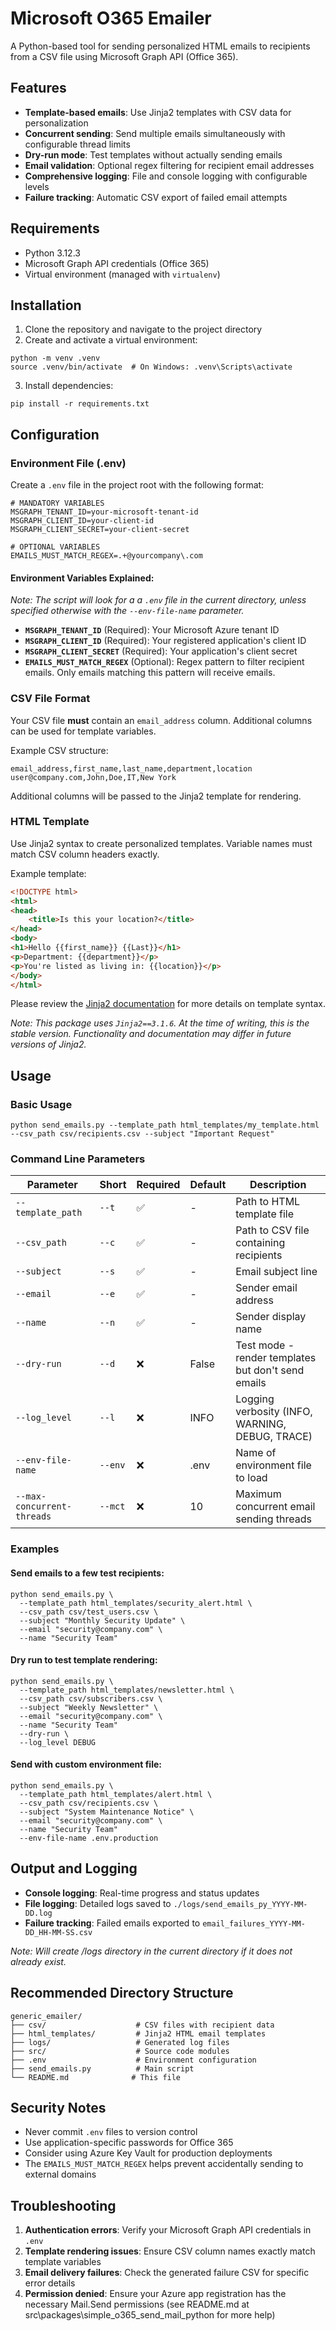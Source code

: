 # Microsoft O365 Emailer

A Python-based tool for sending personalized HTML emails to recipients from a CSV file using Microsoft Graph API (Office
365).

## Features

- **Template-based emails**: Use Jinja2 templates with CSV data for personalization
- **Concurrent sending**: Send multiple emails simultaneously with configurable thread limits
- **Dry-run mode**: Test templates without actually sending emails
- **Email validation**: Optional regex filtering for recipient email addresses
- **Comprehensive logging**: File and console logging with configurable levels
- **Failure tracking**: Automatic CSV export of failed email attempts

## Requirements

- Python 3.12.3
- Microsoft Graph API credentials (Office 365)
- Virtual environment (managed with `virtualenv`)

## Installation

1. Clone the repository and navigate to the project directory
2. Create and activate a virtual environment:

```shell script
python -m venv .venv
source .venv/bin/activate  # On Windows: .venv\Scripts\activate
```

3. Install dependencies:

```shell script
pip install -r requirements.txt
```

## Configuration

### Environment File (.env)

Create a `.env` file in the project root with the following format:

```
# MANDATORY VARIABLES
MSGRAPH_TENANT_ID=your-microsoft-tenant-id
MSGRAPH_CLIENT_ID=your-client-id
MSGRAPH_CLIENT_SECRET=your-client-secret

# OPTIONAL VARIABLES
EMAILS_MUST_MATCH_REGEX=.+@yourcompany\.com
```

#### Environment Variables Explained:

_Note: The script will look for a a `.env` file in the current directory, unless specified otherwise with the `--env-file-name` parameter._

- **`MSGRAPH_TENANT_ID`** (Required): Your Microsoft Azure tenant ID
- **`MSGRAPH_CLIENT_ID`** (Required): Your registered application's client ID
- **`MSGRAPH_CLIENT_SECRET`** (Required): Your application's client secret
- **`EMAILS_MUST_MATCH_REGEX`** (Optional): Regex pattern to filter recipient emails. Only emails matching this pattern
  will receive emails.

### CSV File Format

Your CSV file **must** contain an `email_address` column. Additional columns can be used for template variables.

Example CSV structure:

```
email_address,first_name,last_name,department,location
user@company.com,John,Doe,IT,New York
```

Additional columns will be passed to the Jinja2 template for rendering.

### HTML Template

Use Jinja2 syntax to create personalized templates. Variable names must match CSV column headers exactly.

Example template:

```html
<!DOCTYPE html>
<html>
<head>
    <title>Is this your location?</title>
</head>
<body>
<h1>Hello {{first_name}} {{Last}}</h1>
<p>Department: {{department}}</p>
<p>You're listed as living in: {{location}}</p>
</body>
</html>
```

Please review the [Jinja2 documentation](https://jinja.palletsprojects.com/en/stable/templates/) for more details on template syntax.

_Note: This package uses `Jinja2==3.1.6`. At the time of writing, this is the stable version. Functionality and documentation may differ in future versions of Jinja2._

## Usage

### Basic Usage

```shell script
python send_emails.py --template_path html_templates/my_template.html --csv_path csv/recipients.csv --subject "Important Request"
```

### Command Line Parameters

| Parameter                  | Short   | Required | Default | Description                                        |
|----------------------------|---------|----------|---------|----------------------------------------------------|
| `--template_path`          | `--t`   | ✅        | -       | Path to HTML template file                         |
| `--csv_path`               | `--c`   | ✅        | -       | Path to CSV file containing recipients             |
| `--subject`                | `--s`   | ✅        | -       | Email subject line                                 |
| `--email`                  | `--e`   | ✅        | -       | Sender email address                               |
| `--name`                   | `--n`   | ✅        | -       | Sender display name                                |
| `--dry-run`                | `--d`   | ❌        | False   | Test mode - render templates but don't send emails |
| `--log_level`              | `--l`   | ❌        | INFO    | Logging verbosity (INFO, WARNING, DEBUG, TRACE)    |
| `--env-file-name`          | `--env` | ❌        | .env    | Name of environment file to load                   |
| `--max-concurrent-threads` | `--mct` | ❌        | 10      | Maximum concurrent email sending threads           |

### Examples

#### Send emails to a few test recipients:

```shell script
python send_emails.py \
  --template_path html_templates/security_alert.html \
  --csv_path csv/test_users.csv \
  --subject "Monthly Security Update" \
  --email "security@company.com" \
  --name "Security Team"
```

#### Dry run to test template rendering:

```shell script
python send_emails.py \
  --template_path html_templates/newsletter.html \
  --csv_path csv/subscribers.csv \
  --subject "Weekly Newsletter" \
  --email "security@company.com" \
  --name "Security Team"
  --dry-run \
  --log_level DEBUG
```

#### Send with custom environment file:

```shell script
python send_emails.py \
  --template_path html_templates/alert.html \
  --csv_path csv/recipients.csv \
  --subject "System Maintenance Notice" \
  --email "security@company.com" \
  --name "Security Team"
  --env-file-name .env.production
```

## Output and Logging

- **Console logging**: Real-time progress and status updates
- **File logging**: Detailed logs saved to `./logs/send_emails_py_YYYY-MM-DD.log`
- **Failure tracking**: Failed emails exported to `email_failures_YYYY-MM-DD_HH-MM-SS.csv`

_Note: Will create /logs directory in the current directory if it does not already exist._

## Recommended Directory Structure

```
generic_emailer/
├── csv/                    # CSV files with recipient data
├── html_templates/         # Jinja2 HTML email templates
├── logs/                   # Generated log files
├── src/                    # Source code modules
├── .env                    # Environment configuration
├── send_emails.py          # Main script
└── README.md              # This file
```

## Security Notes

- Never commit `.env` files to version control
- Use application-specific passwords for Office 365
- Consider using Azure Key Vault for production deployments
- The `EMAILS_MUST_MATCH_REGEX` helps prevent accidentally sending to external domains

## Troubleshooting

1. **Authentication errors**: Verify your Microsoft Graph API credentials in `.env`
2. **Template rendering issues**: Ensure CSV column names exactly match template variables
3. **Email delivery failures**: Check the generated failure CSV for specific error details
4. **Permission denied**: Ensure your Azure app registration has the necessary Mail.Send permissions (see README.md at
   src\packages\simple_o365_send_mail_python for more help)